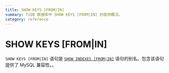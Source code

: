 ```yaml
---
title: SHOW KEYS [FROM|IN]
summary: TiDB 数据库中 SHOW KEYS [FROM|IN] 的使用概况。
category: reference
---
```


# SHOW KEYS [FROM|IN]

`SHOW KEYS [FROM|IN]` 语句是 [`SHOW INDEXES [FROM|IN]`](/sql-statements/sql-statement-show-indexes.md) 语句的别名。包含该语句提供了 MySQL 兼容性。。